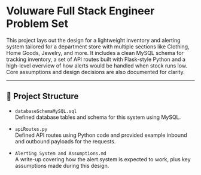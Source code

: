 # Voluware Full Stack Engineer Problem Set

This project lays out the design for a lightweight inventory and alerting system tailored for a department store with multiple sections like Clothing, Home Goods, Jewelry, and more. It includes a clean MySQL schema for tracking inventory, a set of API routes built with Flask-style Python and a high-level overview of how alerts would be handled when stock runs low. Core assumptions and design decisions are also documented for clarity.

---

## 📁 Project Structure

- `databaseSchemaMySQL.sql`  
  Defined database tables and schema for this system using MySQL.

- `apiRoutes.py`  
  Defined  API routes using Python code and provided example inbound and outbound payloads
for the requests.
- `Alerting System and Assumptions.md`  
  A write-up covering how the alert system is expected to work, plus key assumptions made during this design.
